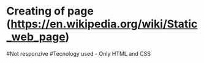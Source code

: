 # Creating of page (https://en.wikipedia.org/wiki/Static_web_page)

#Not responzive
#Tecnology used - Only HTML and CSS